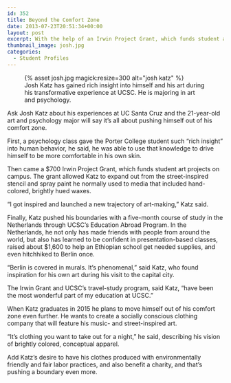 ```yaml
---
id: 352
title: Beyond the Comfort Zone
date: 2013-07-23T20:51:34+00:00
layout: post
excerpt: With the help of an Irwin Project Grant, which funds student art projects on campus, art and psychology major Josh Katz launched a new trajectory of art-making.
thumbnail_image: josh.jpg
categories:
  - Student Profiles
---
```

<figure class="inline-image right">
{% asset josh.jpg magick:resize=300 alt="josh katz" %}<figcaption>Josh Katz has gained rich insight into himself and his art during his transformative experience at UCSC. He is majoring in art and psychology.</figcaption></figure>

Ask Josh Katz about his experiences at UC Santa Cruz and the 21-year-old art and psychology major will say it&#8217;s all about pushing himself out of his comfort zone.

First, a psychology class gave the Porter College student such &#8220;rich insight&#8221; into human behavior, he said, he was able to use that knowledge to drive himself to be more comfortable in his own skin.

Then came a $700 Irwin Project Grant, which funds student art projects on campus. The grant allowed Katz to expand out from the street-inspired stencil and spray paint he normally used to media that included hand-colored, brightly hued waxes.

&#8220;I got inspired and launched a new trajectory of art-making,&#8221; Katz said.

Finally, Katz pushed his boundaries with a five-month course of study in the Netherlands through UCSC&#8217;s Education Abroad Program. In the Netherlands, he not only has made friends with people from around the world, but also has learned to be confident in presentation-based classes, raised about $1,600 to help an Ethiopian school get needed supplies, and even hitchhiked to Berlin once.

&#8220;Berlin is covered in murals. It&#8217;s phenomenal,&#8221; said Katz, who found inspiration for his own art during his visit to the capital city.

The Irwin Grant and UCSC&#8217;s travel-study program, said Katz, &#8220;have been the most wonderful part of my education at UCSC.&#8221;

When Katz graduates in 2015 he plans to move himself out of his comfort zone even further. He wants to create a socially conscious clothing company that will feature his music- and street-inspired art.

&#8220;It&#8217;s clothing you want to take out for a night,&#8221; he said, describing his vision of brightly colored, conceptual apparel.

Add Katz&#8217;s desire to have his clothes produced with environmentally friendly and fair labor practices, and also benefit a charity, and that&#8217;s pushing a boundary even more.
